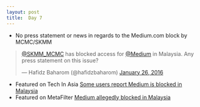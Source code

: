 ```yaml
---
layout: post
title:  Day 7
---
```


- No press statement or news in regards to the Medium.com block by MCMC/SKMM 

<blockquote class="twitter-tweet text-center pull-center" lang="en"><p lang="en" dir="ltr"><a href="https://twitter.com/SKMM_MCMC">@SKMM_MCMC</a> has blocked access for <a href="https://twitter.com/Medium">@Medium</a> in Malaysia. Any press statement on this issue?</p>&mdash; Hafidz Baharom (@hafidzbaharom) <a href="https://twitter.com/hafidzbaharom/status/691848983023636480">January 26, 2016</a></blockquote>
 

- Featured on Tech In Asia [Some users report Medium is blocked in Malaysia](https://www.techinasia.com/medium-blocked-malaysia-sarawak)
- Featured on MetaFilter [Medium allegedly blocked in Malaysia](http://www.metafilter.com/156622/Medium-allegedly-blocked-in-Malaysia)